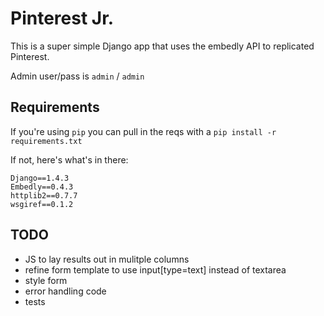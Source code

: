 # Pinterest Jr.

This is a super simple Django app that uses the embedly API to replicated Pinterest.

Admin user/pass is `admin` / `admin`

## Requirements

If you're using `pip` you can pull in the reqs with a `pip install -r requirements.txt`

If not, here's what's in there:

```
Django==1.4.3
Embedly==0.4.3
httplib2==0.7.7
wsgiref==0.1.2
```

## TODO

* JS to lay results out in mulitple columns
* refine form template to use input[type=text] instead of textarea
* style form
* error handling code
* tests